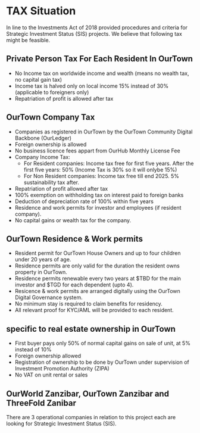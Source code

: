 # TAX Situation

In line to the Investments Act of 2018 provided procedures and criteria for Strategic Investment Status (SIS) projects. We believe that following tax might be feasible.

## Private Person Tax For Each Resident In OurTown 

- No Income tax on worldwide income and wealth (means no wealth tax, no capital gain tax)
- Income tax is halved only on local income 15% instead of 30% (applicable to foreigners only)
- Repatriation of profit is allowed after tax

## OurTown Company Tax

- Companies as registered in OurTown by the OurTown Community Digital Backbone (OurLedger)
- Foreign ownership is allowed 
- No business licence fees appart from OurHub Monthly License Fee
- Company Income Tax: 
    - For Resident companies: Income tax free for first five years. After the first five years: 50% (Income Tax is 30% so it will onlybe 15%)
    - For Non Resident companies: Income tax free till end 2025. 5% sustainability tax after.
- Repatriation of profit allowed after tax
- 100% exemption on withholding tax on interest paid to foreign banks
- Deduction of depreciation rate of 100% within five years
- Residence and work permits for investor and employees (if resident company). 
- No capital gains or wealth tax for the company.


## OurTown Residence & Work permits

- Resident permit for OurTown House Owners and up to four children under 20 years of age.
- Residence permits are only valid for the duration the resident owns property in OurTown.
- Residence permits renewable every two years at $TBD for the main investor and $TGD for each dependent (upto 4).
- Resicence & work permits are arranged digitally using the OurTown Digital Governance system.
- No minimum stay is required to claim benefits for residency.
- All relevant proof for KYC/AML will be provided to each resident.


## specific to real estate ownership in OurTown

- First buyer pays only 50% of normal capital gains on sale of unit, at 5% instead of 10%
- Foreign ownership allowed
- Registration of ownership to be done by OurTown under supervision of Investment Promotion Authority (ZIPA)
- No VAT on unit rental or sales


## OurWorld Zanzibar, OurTown Zanzibar and ThreeFold Zanibar

There are 3 operational companies in relation to this project each are looking for Strategic Investment Status (SIS).
